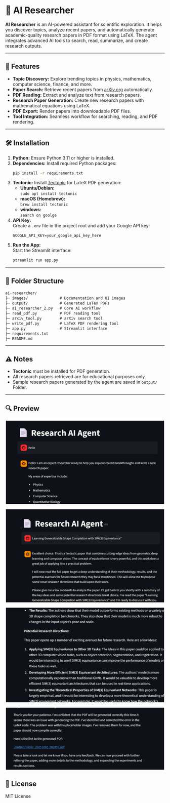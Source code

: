 # 📄 AI Researcher

**AI Researcher** is an AI-powered assistant for scientific exploration. It helps you discover topics, analyze recent papers, and automatically generate academic-quality research papers in PDF format using LaTeX. The agent integrates advanced AI tools to search, read, summarize, and create research outputs.


---

## 🚀 Features

- **Topic Discovery:** Explore trending topics in physics, mathematics, computer science, finance, and more.
- **Paper Search:** Retrieve recent papers from [arXiv.org](https://arxiv.org/) automatically.
- **PDF Reading:** Extract and analyze text from research papers.
- **Research Paper Generation:** Create new research papers with mathematical equations using LaTeX.
- **PDF Export:** Render papers into downloadable PDF files.
- **Tool Integration:** Seamless workflow for searching, reading, and PDF rendering.

---

## 🛠️ Installation

1. **Python:** Ensure Python 3.11 or higher is installed.
2. **Dependencies:** Install required Python packages:
   ```sh
   pip install -r requirements.txt
   ```
3. **Tectonic:** Install [Tectonic](https://tectonic-typesetting.github.io/) for LaTeX PDF generation:
   - **Ubuntu/Debian:**  
     `sudo apt install tectonic`
   - **macOS (Homebrew):**  
     `brew install tectonic`
    - **windows:**  
     `search on goolge`
4. **API Key:**  
   Create a `.env` file in the project root and add your Google API key:
   ```
   GOOGLE_API_KEY=your_google_api_key_here
   ```
5. **Run the App:**  
   Start the Streamlit interface:
   ```sh
   streamlit run app.py
   ```

---

## 📁 Folder Structure

```
ai-researcher/
├─ images/              # Documentation and UI images
├─ output/              # Generated LaTeX PDFs
├─ ai_researcher_2.py   # Core AI workflow
├─ read_pdf.py          # PDF reading tool
├─ arxiv_tool.py        # arXiv search tool
├─ write_pdf.py         # LaTeX PDF rendering tool
├─ app.py               # Streamlit interface
├─ requirements.txt
├─ README.md
```

---

## ⚠️ Notes

- **Tectonic** must be installed for PDF generation.
- All research papers retrieved are for educational purposes only.
- Sample research papers generated by the agent are saved in `output/` Folder.

---

## 🔍 Preview

<p align="center">
  <img src="images/img.png" alt="AI Researcher Demo" width="500"/>
</p>

<p align="center">
  <img src="images/img1.png" alt="AI Researcher Demo" width="500"/>
</p>

<p align="center">
  <img src="images/img2.png" alt="AI Researcher Demo" width="500"/>
</p>

<p align="center">
  <img src="images/img3.png" alt="AI Researcher Demo" width="500"/>
</p>


## 📄 License

MIT License
